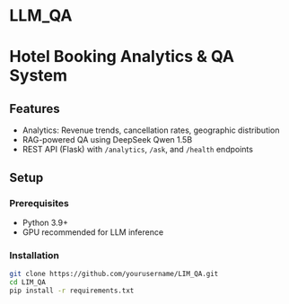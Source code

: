 # LLM_QA
# Hotel Booking Analytics & QA System

## Features
- Analytics: Revenue trends, cancellation rates, geographic distribution
- RAG-powered QA using DeepSeek Qwen 1.5B
- REST API (Flask) with `/analytics`, `/ask`, and `/health` endpoints

## Setup

### Prerequisites
- Python 3.9+
- GPU recommended for LLM inference

### Installation
```bash
git clone https://github.com/yourusername/LIM_QA.git
cd LIM_QA
pip install -r requirements.txt
